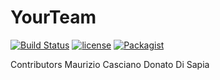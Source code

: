 YourTeam
========================
[![Build Status](https://travis-ci.org/izio7/YourTeam.svg?branch=master)](https://travis-ci.org/izio7/YourTeam)
[![license](https://img.shields.io/github/license/izio7/YourTeam.svg)]()
[![Packagist](https://img.shields.io/packagist/v/izio7/YourTeam.svg)]()

Contributors
Maurizio Casciano Donato Di Sapia